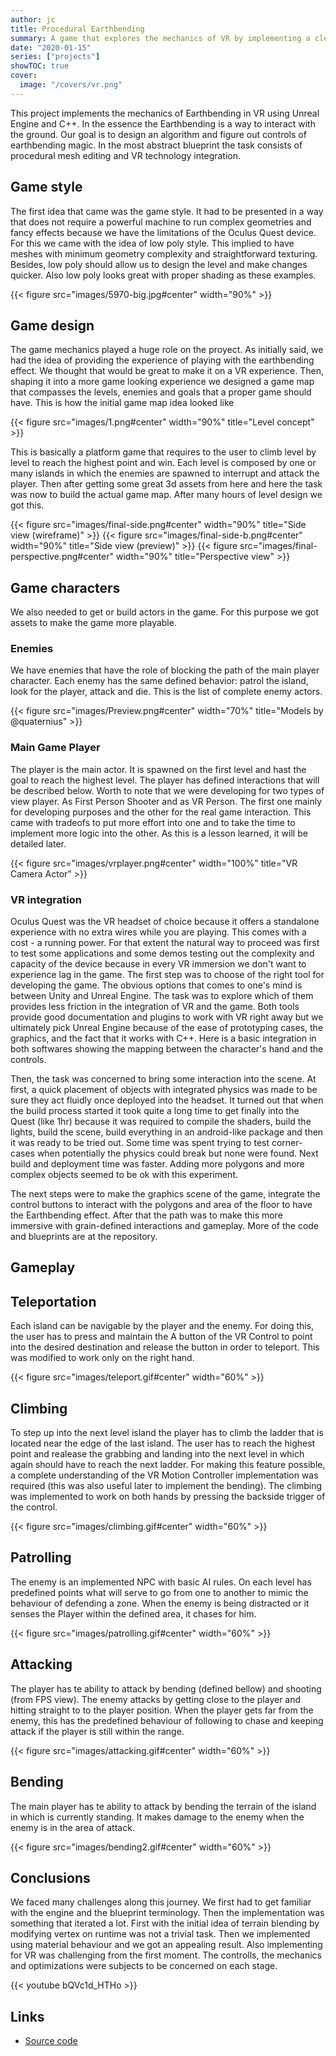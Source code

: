 ```yaml
---
author: jc
title: Procedural Earthbending
summary: A game that explores the mechanics of VR by implementing a clever algorithm for procedural earhbending.
date: "2020-01-15"
series: ["projects"]
showTOC: true
cover:
  image: "/covers/vr.png"
---
```


This project implements the mechanics of Earthbending in VR using Unreal Engine and C++. In the essence the Earthbending is a way to interact with the ground. Our goal is to design an algorithm and figure out controls of earthbending magic. In the most abstract blueprint the task consists of procedural mesh editing and VR technology integration.

## Game style
The first idea that came was the game style. It had to be presented in a way that does not require a powerful machine to run complex geometries and fancy effects because we have the limitations of the Oculus Quest device. For this we came with the idea of low poly style. This implied to have meshes with minimum geometry complexity and straightforward texturing. Besides, low poly should allow us to design the level and make changes quicker. Also low poly looks great with proper shading as these examples.

{{< figure src="images/5970-big.jpg#center" width="90%" >}}

## Game design
The game mechanics played a huge role on the proyect. As initially said, we had the idea of providing the experience of playing with the earthbending effect. We thought that would be great to make it on a VR experience. Then, shaping it into a more game looking experience we designed a game map that compasses the levels, enemies and goals that a proper game should have. This is how the initial game map idea looked like

{{< figure src="images/1.png#center" width="90%" title="Level concept" >}}

This is basically a platform game that requires to the user to climb level by level to reach the highest point and win. Each level is composed by one or many islands in which the enemies are spawned to interrupt and attack the player. Then after getting some great 3d assets from here and here the task was now to build the actual game map. After many hours of level design we got this.

{{< figure src="images/final-side.png#center" width="90%" title="Side view (wireframe)" >}}
{{< figure src="images/final-side-b.png#center" width="90%" title="Side view (preview)" >}}
{{< figure src="images/final-perspective.png#center" width="90%" title="Perspective view" >}}

## Game characters
We also needed to get or build actors in the game. For this purpose we got assets to make the game more playable.

### Enemies
We have enemies that have the role of blocking the path of the main player character. Each enemy has the same defined behavior: patrol the island, look for the player, attack and die. This is the list of complete enemy actors.

{{< figure src="images/Preview.png#center" width="70%" title="Models by @quaternius" >}}

### Main Game Player
The player is the main actor. It is spawned on the first level and hast the goal to reach the highest level. The player has defined interactions that will be described below. Worth to note that we were developing for two types of view player. As First Person Shooter and as VR Person. The first one mainly for developing purposes and the other for the real game interaction. This came with tradeofs to put more effort into one and to take the time to implement more logic into the other. As this is a lesson learned, it will be detailed later.

{{< figure src="images/vrplayer.png#center" width="100%" title="VR Camera Actor" >}}

### VR integration
Oculus Quest was the VR headset of choice because it offers a standalone experience with no extra wires while you are playing. This comes with a cost - a running power. For that extent the natural way to proceed was first to test some applications and some demos testing out the complexity and capacity of the device because in every VR immersion we don't want to experience lag in the game. The first step was to choose of the right tool for developing the game. The obvious options that comes to one's mind is between Unity and Unreal Engine. The task was to explore which of them provides less friction in the integration of VR and the game. Both tools provide good documentation and plugins to work with VR right away but we ultimately pick Unreal Engine because of the ease of prototyping cases, the graphics, and the fact that it works with C++. Here is a basic integration in both softwares showing the mapping between the character's hand and the controls.

Then, the task was concerned to bring some interaction into the scene. At first, a quick placement of objects with integrated physics was made to be sure they act fluidly once deployed into the headset. It turned out that when the build process started it took quite a long time to get finally into the Quest (like 1hr) because it was required to compile the shaders, build the lights, build the scene, build everything in an android-like package and then it was ready to be tried out. Some time was spent trying to test corner-cases when potentially the physics could break but none were found. Next build and deployment time was faster. Adding more polygons and more complex objects seemed to be ok with this experiment.

The next steps were to make the graphics scene of the game, integrate the control buttons to interact with the polygons and area of the floor to have the Earthbending effect. After that the path was to make this more immersive with grain-defined interactions and gameplay. More of the code and blueprints are at the repository.

## Gameplay
## Teleportation
Each island can be navigable by the player and the enemy. For doing this, the user has to press and maintain the A button of the VR Control to point into the desired destination and release the button in order to teleport. This was modified to work only on the right hand.

{{< figure src="images/teleport.gif#center" width="60%" >}}

## Climbing
To step up into the next level island the player has to climb the ladder that is located near the edge of the last island. The user has to reach the highest point and realease the grabbing and landing into the next level in which again should have to reach the next ladder. For making this feature possible, a complete understanding of the VR Motion Controller implementation was required (this was also useful later to implement the bending). The climbing was implemented to work on both hands by pressing the backside trigger of the control.

{{< figure src="images/climbing.gif#center" width="60%" >}}

## Patrolling
The enemy is an implemented NPC with basic AI rules. On each level has predefined points what will serve to go from one to another to mimic the behaviour of defending a zone. When the enemy is being distracted or it senses the Player within the defined area, it chases for him.

{{< figure src="images/patrolling.gif#center" width="60%" >}}

## Attacking
The player has te ability to attack by bending (defined bellow) and shooting (from FPS view). The enemy attacks by getting close to the player and hitting straight to to the player position. When the player gets far from the enemy, this has the predefined behaviour of following to chase and keeping attack if the player is still within the range.

{{< figure src="images/attacking.gif#center" width="60%" >}}

## Bending
The main player has te ability to attack by bending the terrain of the island in which is currently standing. It makes damage to the enemy when the enemy is in the area of attack.

{{< figure src="images/bending2.gif#center" width="60%" >}}

## Conclusions
We faced many challenges along this journey. We first had to get familiar with the engine and the blueprint terminology. Then the implementation was something that iterated a lot. First with the initial idea of terrain blending by modifying vertex on runtime was not a trivial task. Then we implemented using material behaviour and we got an appealing result. Also implementing for VR was challenging from the first moment. The controlls, the mechanics and optimizations were subjects to be concerned on each stage.

{{< youtube bQVc1d_HTHo >}}

## Links
- [Source code](https://github.com/michaelnitsenko/earthbending)
